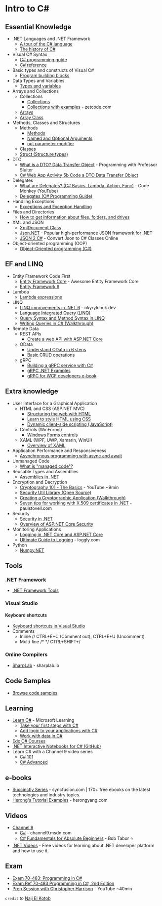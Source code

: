 # Intro to C#

## Essential Knowledge
* .NET Languages and .NET Framework
  * [A tour of the C# language](https://docs.microsoft.com/en-us/dotnet/csharp/tour-of-csharp/)
  * [The history of C#](https://docs.microsoft.com/en-us/dotnet/csharp/whats-new/csharp-version-history)
* Visual C# Syntax
  * [C# programming guide](https://docs.microsoft.com/en-us/dotnet/csharp/programming-guide/)
  * [C# reference](https://docs.microsoft.com/en-us/dotnet/csharp/language-reference/)
* Basic types and constructs of Visual C#
  * [Program building blocks](https://docs.microsoft.com/en-us/dotnet/csharp/tour-of-csharp/program-building-blocks)
* Data Types and Variables
  * [Types and variables](https://docs.microsoft.com/en-us/dotnet/csharp/tour-of-csharp/#types-and-variables)
* Arrays and Collections
  * Collections
    * [Collections](https://docs.microsoft.com/en-us/dotnet/csharp/programming-guide/concepts/collections)
    * [Collections with examples](http://zetcode.com/lang/csharp/collections/) - zetcode.com
  * [Arrays](https://docs.microsoft.com/en-us/dotnet/csharp/programming-guide/arrays/)
  * [Array Class](https://docs.microsoft.com/en-us/dotnet/api/system.array)
* Methods, Classes and Structures
  * Methods
    * [Methods](https://docs.microsoft.com/en-us/dotnet/csharp/programming-guide/classes-and-structs/methods)
    * [Named and Optional Arguments](https://docs.microsoft.com/en-us/dotnet/csharp/programming-guide/classes-and-structs/named-and-optional-arguments)
    * [out parameter modifier](https://docs.microsoft.com/en-us/dotnet/csharp/language-reference/keywords/out-parameter-modifier)
  * [Classes](https://docs.microsoft.com/en-us/dotnet/csharp/programming-guide/classes-and-structs/classes)
  * [Struct (Structure types)](https://docs.microsoft.com/en-us/dotnet/csharp/language-reference/builtin-types/struct)
* DTO
  * [What is a DTO? Data Transfer Object](https://www.youtube.com/watch?v=F9M9bUq-0Z0) - Programming with Professor Sluiter
  * [C# Web App Activity 5b Code a DTO Data Transfer Object](https://www.youtube.com/watch?v=B8n35ZReRb0)
* Delegates
  * [What are Delegates? (C# Basics, Lambda, Action, Func)](https://www.youtube.com/watch?v=3ZfwqWl-YI0) - Code Monkey (YouTube)
  * [Delegates (C# Programming Guide)](https://docs.microsoft.com/en-us/dotnet/csharp/programming-guide/delegates/)
* Handling Exceptions
  * [Exceptions and Exception Handling](https://docs.microsoft.com/en-us/dotnet/csharp/programming-guide/exceptions)
* Files and Directories
  * [How to get information about files, folders, and drives](https://docs.microsoft.com/en-us/dotnet/csharp/programming-guide/file-system/how-to-get-information-about-files-folders-and-drives)
* XML and JSON
  * [XmlDocument Class](https://docs.microsoft.com/en-us/dotnet/api/system.xml.xmldocument)
  * [Json.NET](https://www.newtonsoft.com/json) - Popular high-performance JSON framework for .NET
  * [JSON 2 C#](https://json2csharp.com/) - Convert Json to C# Classes Online
* Object-oriented programming (OOP)
  * [Object-Oriented programming (C#)](https://docs.microsoft.com/en-us/dotnet/csharp/programming-guide/concepts/object-oriented-programming)

## EF and LINQ
* Entity Framework Code First
  * [Entity Framework Core](https://github.com/NajiElKotob/Awesome-EntityFrameworkCore) - Awesome Entity Framework Core
  * [Entity Framework 6](https://docs.microsoft.com/en-us/ef/ef6/)
* Lambda
  * [Lambda expressions](https://docs.microsoft.com/en-us/dotnet/csharp/language-reference/operators/lambda-expressions)
* LINQ
  * [LINQ improvements in .NET 6](https://blog.okyrylchuk.dev/linq-improvements-in-net-6) - okyrylchuk.dev
  * [Language Integrated Query (LINQ)](https://docs.microsoft.com/en-us/dotnet/csharp/programming-guide/concepts/linq/)
  * [Query Syntax and Method Syntax in LINQ](https://docs.microsoft.com/en-us/dotnet/csharp/programming-guide/concepts/linq/query-syntax-and-method-syntax-in-linq)
  * [Writing Queries in C# (Walkthrough)](https://docs.microsoft.com/en-us/dotnet/csharp/programming-guide/concepts/linq/walkthrough-writing-queries-linq)
* Remote Data
  * REST APIs
    * [Create a web API with ASP.NET Core](https://docs.microsoft.com/en-us/aspnet/core/tutorials/first-web-api)
  * OData
    * [Understand OData in 6 steps](https://www.odata.org/getting-started/understand-odata-in-6-steps/)
    * [Basic CRUD operations](https://docs.microsoft.com/en-us/odata/client/getting-started)
  * gRPC
    * [Building a gRPC service with C#](https://codelabs.developers.google.com/codelabs/cloud-grpc-csharp/index.html)
    * [gRPC .NET Examples](https://github.com/meteatamel/grpc-samples-dotnet)
    * [gRPC for WCF developers e-book](https://dotnet.microsoft.com/learn/aspnet/architecture#ebook-grpc-for-wcf-devs-swimlane)

## Extra knowledge
* User Interface for a Graphical Application
  * HTML and CSS (ASP.NET MVC)
    * [Structuring the web with HTML](https://developer.mozilla.org/en-US/docs/Learn/HTML)
    * [Learn to style HTML using CSS](https://developer.mozilla.org/en-US/docs/Learn/CSS)
    * [Dynamic client-side scripting (JavaScript)](https://developer.mozilla.org/en-US/docs/Learn/JavaScript)
  * Controls (WinForms)
    * [Windows Forms controls](https://docs.microsoft.com/en-us/dotnet/desktop/winforms/controls/?view=netframeworkdesktop-4.8)
  * XAML (WPF, UWP, Xamarin, WinUI)
    * [Overview of XAML](https://docs.microsoft.com/en-us/visualstudio/xaml-tools/xaml-overview)
* Application Performance and Responsiveness
  * [Asynchronous programming with async and await](https://docs.microsoft.com/en-us/dotnet/csharp/programming-guide/concepts/async/)
* Unmanaged Code
  * [What is "managed code"?](https://docs.microsoft.com/en-us/dotnet/standard/managed-code)
* Reusable Types and Assemblies
  * [Assemblies in .NET](https://docs.microsoft.com/en-us/dotnet/standard/assembly/)
* Encryption and Decryption
  * [Cryptography 101 - The Basics](https://www.youtube.com/watch?v=fNC3jCCGJ0o) - YouTube ~9min
  * [Security Util Library (Open Source)](https://github.com/NajiElKotob/SecurityUtil)
  * [Creating a Cryptographic Application (Walkthrough)](https://docs.microsoft.com/en-us/dotnet/standard/security/walkthrough-creating-a-cryptographic-application)
  * [Seven tips for working with X.509 certificates in .NET](https://paulstovell.com/x509certificate2/) - paulstovell.com
* Security
  * [Security in .NET](https://docs.microsoft.com/en-us/dotnet/standard/security/)
  * [Overview of ASP.NET Core Security](https://docs.microsoft.com/en-us/aspnet/core/security/)
* Monitoring Applications
  * [Logging in .NET Core and ASP.NET Core](https://docs.microsoft.com/en-us/aspnet/core/fundamentals/logging/)
  * [Ultimate Guide to Logging](https://www.loggly.com/ultimate-guide/net-logging-basics/) - loggly.com
* Python
  * [Numpy.NET](https://github.com/SciSharp/Numpy.NET)
  
## Tools
### .NET Framework
* [.NET Framework Tools](https://docs.microsoft.com/en-us/dotnet/framework/tools/)

### Visual Studio

#### Keyboard shortcuts
* [Keyboard shortcuts in Visual Studio](https://docs.microsoft.com/en-us/visualstudio/ide/default-keyboard-shortcuts-in-visual-studio)
* Comments
  - Inline // CTRL+E+C (Comment out), CTRL+E+U (Uncomment)
  - Multi-line /* */ CTRL+SHIFT+/

### Online Compilers
* [SharpLab](https://sharplab.io/) - sharplab.io

## Code Samples
* [Browse code samples](https://docs.microsoft.com/en-us/samples/browse/)


## Learning
* [Learn C#](https://docs.microsoft.com/en-us/users/dotnet/collections/yz26f8y64n7k07) - Microsoft Learning
   - [Take your first steps with C#](https://docs.microsoft.com/en-us/learn/paths/csharp-first-steps/) 
   - [Add logic to your applications with C#](https://docs.microsoft.com/en-us/learn/paths/csharp-logic/)
   - [Work with data in C#](https://docs.microsoft.com/en-us/learn/paths/csharp-data/)
* [Edx C# Courses](https://www.edx.org/learn/c-sharp) 
* [.NET Interactive Notebooks for C# (GitHub)](https://github.com/dotnet/csharp-notebooks?WT.mc_id=visual-45853-ninarasi)
* Learn C# with a Channel 9 video series
  - [C# 101](https://channel9.msdn.com/Series/CSharp-101/?WT.mc_id=Educationalcsharp-c9-scottha)
  - [C# Advanced](https://channel9.msdn.com/Series/C-Advanced/?&WT.mc_id=EducationalAdvancedCsharp-c9-niner) 

## e-books
* [Succinctly Series](https://www.syncfusion.com/succinctly-free-ebooks) - syncfusion.com | 170+ free ebooks on the latest technologies and industry topics.
* [Herong's Tutorial Examples](http://www.herongyang.com/C-Sharp/index.html) - herongyang.com


## Videos
* [Channel 9](https://channel9.msdn.com)
  * [C#](https://channel9.msdn.com/Tags/csharp) - channel9.msdn.com
  * [C# Fundamentals for Absolute Beginners](https://channel9.msdn.com/Series/CSharp-Fundamentals-for-Absolute-Beginners) - Bob Tabor :star:
* [.NET Videos](https://dotnet.microsoft.com/learn/videos) - Free videos for learning about .NET developer platform and how to use it.

## Exam
* [Exam 70-483: Programming in C#](https://docs.microsoft.com/en-us/learn/certifications/exams/70-483)
* [Exam Ref 70-483 Programming in C#, 2nd Edition](https://www.microsoftpressstore.com/store/exam-ref-70-483-programming-in-c-sharp-9781509306985)
* [Prep Session with Christopher Harrison](https://www.youtube.com/watch?v=hf7A3ghU5XE) - YouTube ~40min


`credit` to [Naji El Kotob](https://github.com/NajiElKotob)